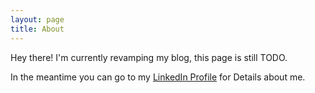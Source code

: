 ```yaml
---
layout: page
title: About
---
```


<p class="message"> Hey there! I'm currently revamping my blog, this page is
still TODO.</p>

In the meantime you can go to my [LinkedIn Profile](https://www.linkedin.com/in/chjdev) for Details about me.  
